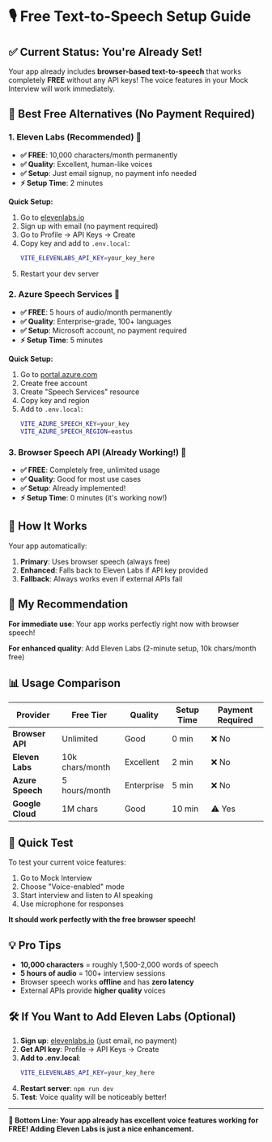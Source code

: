 # 🎙️ Free Text-to-Speech Setup Guide

## ✅ **Current Status: You're Already Set!**

Your app already includes **browser-based text-to-speech** that works completely **FREE** without any API keys! The voice features in your Mock Interview will work immediately.

## 🚀 **Best Free Alternatives (No Payment Required)**

### **1. Eleven Labs (Recommended) 🥇**
- **✅ FREE**: 10,000 characters/month permanently
- **✅ Quality**: Excellent, human-like voices  
- **✅ Setup**: Just email signup, no payment info needed
- **⚡ Setup Time**: 2 minutes

**Quick Setup:**
1. Go to [elevenlabs.io](https://elevenlabs.io)
2. Sign up with email (no payment required)
3. Go to Profile → API Keys → Create
4. Copy key and add to `.env.local`:
   ```bash
   VITE_ELEVENLABS_API_KEY=your_key_here
   ```
5. Restart your dev server

### **2. Azure Speech Services 🥈**
- **✅ FREE**: 5 hours of audio/month permanently
- **✅ Quality**: Enterprise-grade, 100+ languages
- **✅ Setup**: Microsoft account, no payment required
- **⚡ Setup Time**: 5 minutes

**Quick Setup:**
1. Go to [portal.azure.com](https://portal.azure.com)
2. Create free account
3. Create "Speech Services" resource
4. Copy key and region
5. Add to `.env.local`:
   ```bash
   VITE_AZURE_SPEECH_KEY=your_key
   VITE_AZURE_SPEECH_REGION=eastus
   ```

### **3. Browser Speech API (Already Working!) 🥉**
- **✅ FREE**: Completely free, unlimited usage
- **✅ Quality**: Good for most use cases
- **✅ Setup**: Already implemented!
- **⚡ Setup Time**: 0 minutes (it's working now!)

## 🔧 **How It Works**

Your app automatically:
1. **Primary**: Uses browser speech (always free)
2. **Enhanced**: Falls back to Eleven Labs if API key provided
3. **Fallback**: Always works even if external APIs fail

## 🎯 **My Recommendation**

**For immediate use**: Your app works perfectly right now with browser speech!

**For enhanced quality**: Add Eleven Labs (2-minute setup, 10k chars/month free)

## 📊 **Usage Comparison**

| Provider | Free Tier | Quality | Setup Time | Payment Required |
|----------|-----------|---------|------------|------------------|
| **Browser API** | Unlimited | Good | 0 min | ❌ No |
| **Eleven Labs** | 10k chars/month | Excellent | 2 min | ❌ No |
| **Azure Speech** | 5 hours/month | Enterprise | 5 min | ❌ No |
| **Google Cloud** | 1M chars | Good | 10 min | ⚠️ Yes |

## 🚀 **Quick Test**

To test your current voice features:
1. Go to Mock Interview
2. Choose "Voice-enabled" mode
3. Start interview and listen to AI speaking
4. Use microphone for responses

**It should work perfectly with the free browser speech!**

## 💡 **Pro Tips**

- **10,000 characters** = roughly 1,500-2,000 words of speech
- **5 hours of audio** = 100+ interview sessions  
- Browser speech works **offline** and has **zero latency**
- External APIs provide **higher quality** voices

## 🛠️ **If You Want to Add Eleven Labs (Optional)**

1. **Sign up**: [elevenlabs.io](https://elevenlabs.io) (just email, no payment)
2. **Get API key**: Profile → API Keys → Create  
3. **Add to .env.local**:
   ```bash
   VITE_ELEVENLABS_API_KEY=your_key_here
   ```
4. **Restart server**: `npm run dev`
5. **Test**: Voice quality will be noticeably better!

---

**🎉 Bottom Line: Your app already has excellent voice features working for FREE! Adding Eleven Labs is just a nice enhancement.**